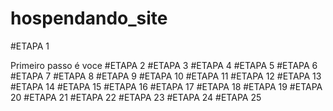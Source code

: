# hospendando_site

#ETAPA 1

Primeiro passo é voce 
#ETAPA 2
#ETAPA 3
#ETAPA 4
#ETAPA 5
#ETAPA 6
#ETAPA 7
#ETAPA 8
#ETAPA 9
#ETAPA 10
#ETAPA 11
#ETAPA 12
#ETAPA 13
#ETAPA 14
#ETAPA 15
#ETAPA 16
#ETAPA 17
#ETAPA 18
#ETAPA 19
#ETAPA 20
#ETAPA 21
#ETAPA 22
#ETAPA 23
#ETAPA 24
#ETAPA 25
